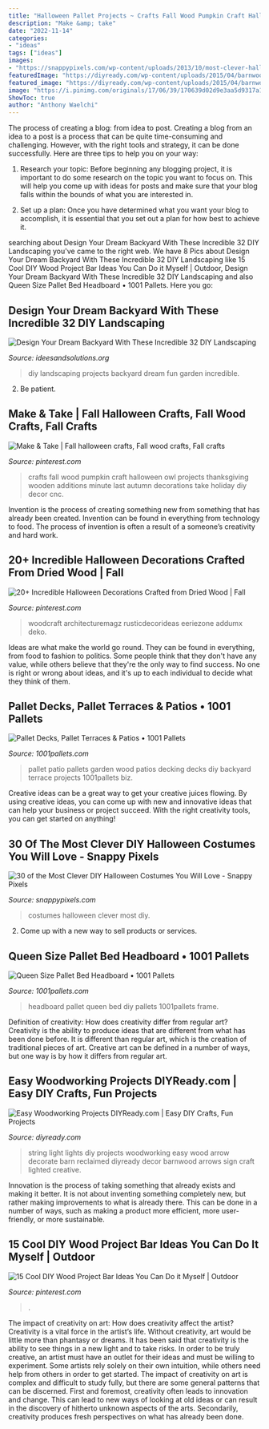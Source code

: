```yaml
---
title: "Halloween Pallet Projects ~ Crafts Fall Wood Pumpkin Craft Halloween Owl Projects Thanksgiving Wooden Additions Minute Last Autumn Decorations Take Holiday Diy Decor Cnc"
description: "Make &amp; take"
date: "2022-11-14"
categories:
- "ideas"
tags: ["ideas"]
images:
- "https://snappypixels.com/wp-content/uploads/2013/10/most-clever-halloween-costumes-ever-20.jpg"
featuredImage: "https://diyready.com/wp-content/uploads/2015/04/barnwoodreclaimedarrow04.jpg"
featured_image: "https://diyready.com/wp-content/uploads/2015/04/barnwoodreclaimedarrow04.jpg"
image: "https://i.pinimg.com/originals/17/06/39/170639d02d9e3aa5d9317a197cc54566.jpg"
ShowToc: true
author: "Anthony Waelchi"
---
```



The process of creating a blog: from idea to post.
Creating a blog from an idea to a post is a process that can be quite time-consuming and challenging. However, with the right tools and strategy, it can be done successfully. Here are three tips to help you on your way: 
1. Research your topic: Before beginning any blogging project, it is important to do some research on the topic you want to focus on. This will help you come up with ideas for posts and make sure that your blog falls within the bounds of what you are interested in. 

2. Set up a plan: Once you have determined what you want your blog to accomplish, it is essential that you set out a plan for how best to achieve it.

	

		
searching about Design Your Dream Backyard With These Incredible 32 DIY Landscaping you've came to the right web. We have 8 Pics about Design Your Dream Backyard With These Incredible 32 DIY Landscaping like 15 Cool DIY Wood Project Bar Ideas You Can Do it Myself | Outdoor, Design Your Dream Backyard With These Incredible 32 DIY Landscaping and also Queen Size Pallet Bed Headboard • 1001 Pallets. Here you go:
		
    
## Design Your Dream Backyard With These Incredible 32 DIY Landscaping

<img loading=lazy src="http://4.bp.blogspot.com/-1SOaAWvC1VM/VT-G3vpBP_I/AAAAAAAAGZc/V72Hv8elzo4/w1200-h630-p-k-no-nu/Top-32-DIY-Fun-Landscaping-Ideas-For-Your-Dream-Backyard.jpg" onerror="this.onerror=null;this.src='https://tse4.mm.bing.net/th?id=OIP.ONj6v5bNmnzi5BQzEPaGtAHaD4&amp;pid=15.1';" alt="Design Your Dream Backyard With These Incredible 32 DIY Landscaping">

_Source: ideesandsolutions.org_

>diy landscaping projects backyard dream fun garden incredible. 

	

2. Be patient.

    
## Make &amp; Take | Fall Halloween Crafts, Fall Wood Crafts, Fall Crafts

<img loading=lazy src="https://i.pinimg.com/originals/17/06/39/170639d02d9e3aa5d9317a197cc54566.jpg" onerror="this.onerror=null;this.src='https://tse3.mm.bing.net/th?id=OIP.oIKJbT25ByFhg1UKayUDPgHaJ4&amp;pid=15.1';" alt="Make &amp; Take | Fall halloween crafts, Fall wood crafts, Fall crafts">

_Source: pinterest.com_

>crafts fall wood pumpkin craft halloween owl projects thanksgiving wooden additions minute last autumn decorations take holiday diy decor cnc. 

	

Invention is the process of creating something new from something that has already been created. Invention can be found in everything from technology to food. The process of invention is often a result of a someone’s creativity and hard work.

    
## 20+ Incredible Halloween Decorations Crafted From Dried Wood | Fall

<img loading=lazy src="https://i.pinimg.com/originals/8e/5a/1f/8e5a1fb2b67f100213725bd7786cdbe4.jpg" onerror="this.onerror=null;this.src='https://tse1.mm.bing.net/th?id=OIP.z9d_poUK8PROp7RSspRZegHaNK&amp;pid=15.1';" alt="20+ Incredible Halloween Decorations Crafted from Dried Wood | Fall">

_Source: pinterest.com_

>woodcraft architecturemagz rusticdecorideas eeriezone addumx deko. 

	

Ideas are what make the world go round. They can be found in everything, from food to fashion to politics. Some people think that they don't have any value, while others believe that they're the only way to find success. No one is right or wrong about ideas, and it's up to each individual to decide what they think of them.

    
## Pallet Decks, Pallet Terraces &amp; Patios • 1001 Pallets

<img loading=lazy src="https://www.1001pallets.com/wp-content/uploads/2018/04/1001pallets.com-1001pallets-com-pallet-terrace-patio-ideas.jpg" onerror="this.onerror=null;this.src='https://tse1.mm.bing.net/th?id=OIP.mH4w7pZAHrqLj_jM39yKZQHaLG&amp;pid=15.1';" alt="Pallet Decks, Pallet Terraces &amp; Patios • 1001 Pallets">

_Source: 1001pallets.com_

>pallet patio pallets garden wood patios decking decks diy backyard terrace projects 1001pallets biz. 

	

Creative ideas can be a great way to get your creative juices flowing. By using creative ideas, you can come up with new and innovative ideas that can help your business or project succeed. With the right creativity tools, you can get started on anything!

    
## 30 Of The Most Clever DIY Halloween Costumes You Will Love - Snappy Pixels

<img loading=lazy src="https://snappypixels.com/wp-content/uploads/2013/10/most-clever-halloween-costumes-ever-20.jpg" onerror="this.onerror=null;this.src='https://tse2.mm.bing.net/th?id=OIP.dUkSSaI_uzjFEmPAa8DWlAHaLG&amp;pid=15.1';" alt="30 of the Most Clever DIY Halloween Costumes You Will Love - Snappy Pixels">

_Source: snappypixels.com_

>costumes halloween clever most diy. 

	

2. Come up with a new way to sell products or services.

    
## Queen Size Pallet Bed Headboard • 1001 Pallets

<img loading=lazy src="https://www.1001pallets.com/wp-content/uploads/2016/02/1001pallets.com-queen-size-pallet-bed-headboard-4.jpg" onerror="this.onerror=null;this.src='https://tse4.mm.bing.net/th?id=OIP.DxGd_WV4o59uNUXpoA7HtQHaJ4&amp;pid=15.1';" alt="Queen Size Pallet Bed Headboard • 1001 Pallets">

_Source: 1001pallets.com_

>headboard pallet queen bed diy pallets 1001pallets frame. 

	

Definition of creativity: How does creativity differ from regular art?
Creativity is the ability to produce ideas that are different from what has been done before. It is different than regular art, which is the creation of traditional pieces of art. Creative art can be defined in a number of ways, but one way is by how it differs from regular art.

    
## Easy Woodworking Projects DIYReady.com | Easy DIY Crafts, Fun Projects

<img loading=lazy src="https://diyready.com/wp-content/uploads/2015/04/barnwoodreclaimedarrow04.jpg" onerror="this.onerror=null;this.src='https://tse4.mm.bing.net/th?id=OIP.rjnBt3Qtuh_mZi5MVX8SZQHaLJ&amp;pid=15.1';" alt="Easy Woodworking Projects DIYReady.com | Easy DIY Crafts, Fun Projects">

_Source: diyready.com_

>string light lights diy projects woodworking easy wood arrow decorate barn reclaimed diyready decor barnwood arrows sign craft lighted creative. 

	

Innovation is the process of taking something that already exists and making it better. It is not about inventing something completely new, but rather making improvements to what is already there. This can be done in a number of ways, such as making a product more efficient, more user-friendly, or more sustainable.

    
## 15 Cool DIY Wood Project Bar Ideas You Can Do It Myself | Outdoor

<img loading=lazy src="https://i.pinimg.com/736x/f5/43/04/f5430485ab479941a6c29677be5af6ed.jpg" onerror="this.onerror=null;this.src='https://tse3.mm.bing.net/th?id=OIP.vWjiZJLr-3EgfAKoV9oxNQHaKX&amp;pid=15.1';" alt="15 Cool DIY Wood Project Bar Ideas You Can Do it Myself | Outdoor">

_Source: pinterest.com_

>. 

	

The impact of creativity on art: How does creativity affect the artist?
Creativity is a vital force in the artist’s life. Without creativity, art would be little more than phantasy or dreams. It has been said that creativity is the ability to see things in a new light and to take risks. In order to be truly creative, an artist must have an outlet for their ideas and must be willing to experiment. Some artists rely solely on their own intuition, while others need help from others in order to get started. The impact of creativity on art is complex and difficult to study fully, but there are some general patterns that can be discerned. First and foremost, creativity often leads to innovation and change. This can lead to new ways of looking at old ideas or can result in the discovery of hitherto unknown aspects of the arts. Secondarily, creativity produces fresh perspectives on what has already been done.

